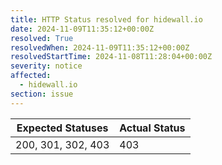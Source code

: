 ```yaml
---
title: HTTP Status resolved for hidewall.io
date: 2024-11-09T11:35:12+00:00Z
resolved: True
resolvedWhen: 2024-11-09T11:35:12+00:00Z
resolvedStartTime: 2024-11-08T11:28:04+00:00Z
severity: notice
affected:
  - hidewall.io
section: issue
---
```


| Expected Statuses | Actual Status  |
|-------------------|----------------|
| 200, 301, 302, 403 | 403 |
